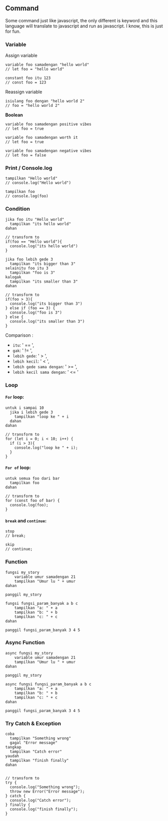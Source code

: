## Command

Some command just like javascript, the only different is keyword and this language will translate to javascript and run as javascript. I know, this is just for fun.
### Variable

Assign variable
```
variable foo samadengan "hello world"
// let foo = "hello world"

constant foo itu 123
// const foo = 123
```

Reassign variable
```
isiulang foo dengan "hello world 2"
// foo = "hello world 2"
```

**Boolean**

```
variable foo samadengan positive vibes
// let foo = true

variable foo samadengan worth it
// let foo = true

variable foo samadengan negative vibes
// let foo = false
```

### Print / Console.log
```
tampilkan "Hello world"
// console.log("Hello world")

tampilkan foo
// console.log(foo)
```


### Condition

```
jika foo itu "Hello world"
  tampilkan "its hello world"
dahan

// transform to
if(foo == "Hello world"){
  console.log("its hello world")
}
```

```
jika foo lebih gede 3
  tampilkan "its bigger than 3"
selainitu foo itu 3
  tampilkan "foo is 3"
kalogak
  tampilkan "its smaller than 3"
dahan

// transform to
if(foo > 3){
  console.log("its bigger than 3")
} else if (foo == 3) {
  console.log("foo is 3")
} else {
  console.log("its smaller than 3")
}
```

Comparison : 
- `itu`: ' == ',
- `gak`: ' != ',
- `lebih gede`: ' > ',
- `lebih kecil`: ' < ',
- `lebih gede sama dengan`: ' >= ',
- `lebih kecil sama dengan`: ' <= '

### Loop

#### **`For` loop**:
```
untuk i sampai 10
  jika i lebih gede 3
    tampilkan "loop ke " + i
  dahan
dahan

// transform to
for (let i = 0; i < 10; i++) {
  if (i > 3){
    console.log("loop ke " + i);
  }
}
```

#### **`For of` loop**:
```
untuk semua foo dari bar
  tampilkan foo
dahan

// transform to
for (const foo of bar) {
  console.log(foo);
}
```

#### **`break`** and **`continue`**:
```
stop
// break;

skip
// continue;
```

### Function
```
fungsi my_story
    variable umur samadengan 21
    tampilkan "Umur lu " + umur
dahan

panggil my_story

fungsi fungsi_param_banyak a b c
    tampilkan "a: " + a
    tampilkan "b: " + b
    tampilkan "c: " + c
dahan

panggil fungsi_param_banyak 3 4 5
```

### Async Function
```
async fungsi my_story
    variable umur samadengan 21
    tampilkan "Umur lu " + umur
dahan

panggil my_story

async fungsi fungsi_param_banyak a b c
    tampilkan "a: " + a
    tampilkan "b: " + b
    tampilkan "c: " + c
dahan

panggil fungsi_param_banyak 3 4 5
```

### Try Catch & Exception
```
coba
  tampilkan "Something wrong"
  gagal "Error message"
tangkap
  tampilkan "Catch error"
yaudah
  tampilkan "finish finally"
dahan


// transform to
try {
  console.log("Something wrong");
  throw new Error("Error message");
} catch {
  console.log("Catch error");
} finally {
  console.log("finish finally");
} 
```
